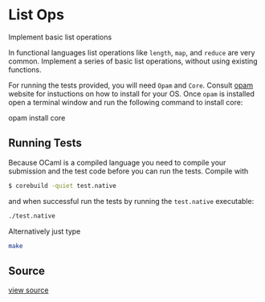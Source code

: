 # List Ops

Implement basic list operations

In functional languages list operations like `length`, `map`, and
`reduce` are very common. Implement a series of basic list operations,
without using existing functions.

For running the tests provided, you will need `Opam` and `Core`. Consult [opam](https://opam.ocaml.org) website for instuctions on how to install for your OS. Once `opam` is installed open a terminal window and run the following command to install core:

opam install core

## Running Tests

Because OCaml is a compiled language you need to compile your submission and the test code before you can run the tests. Compile with

```bash
$ corebuild -quiet test.native
```

and when successful run the tests by running the `test.native` executable:

```bash
./test.native
```

Alternatively just type

```bash
make
```

## Source

 [view source]()
